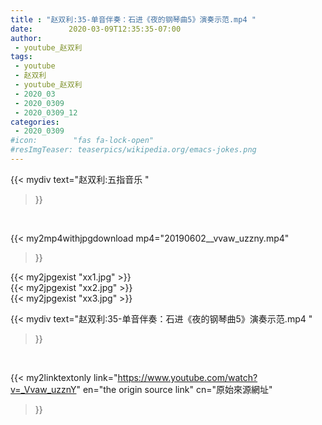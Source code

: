 ```yaml
---
title : "赵双利:35-单音伴奏：石进《夜的钢琴曲5》演奏示范.mp4 "
date:        2020-03-09T12:35:35-07:00
author:
 - youtube_赵双利
tags:
 - youtube
 - 赵双利
 - youtube_赵双利
 - 2020_03
 - 2020_0309
 - 2020_0309_12
categories:
 - 2020_0309
#icon:        "fas fa-lock-open"
#resImgTeaser: teaserpics/wikipedia.org/emacs-jokes.png
---
```


{{< mydiv text="赵双利:五指音乐 "
>}}
<br>


{{< my2mp4withjpgdownload mp4="20190602__vvaw_uzzny.mp4"
>}}

{{< my2jpgexist "xx1.jpg" >}}<br>
{{< my2jpgexist "xx2.jpg" >}}<br>
{{< my2jpgexist "xx3.jpg" >}}<br>



{{< mydiv text="赵双利:35-单音伴奏：石进《夜的钢琴曲5》演奏示范.mp4 "
>}}
<br>

{{< my2linktextonly link="https://www.youtube.com/watch?v=_Vvaw_uzznY"
en="the origin source link" cn="原始來源網址"
>}}


<br>

